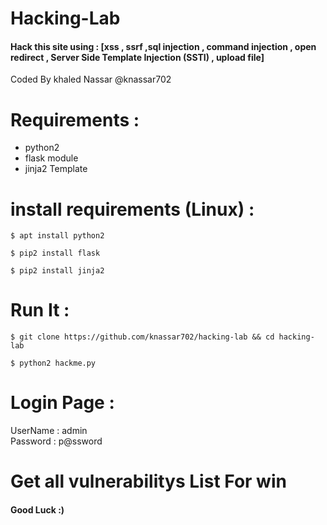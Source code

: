 # Hacking-Lab

<h4>Hack this site using :  [xss , ssrf ,sql injection , command injection , open redirect , Server Side Template Injection (SSTI) , upload file]</h4>

Coded By khaled Nassar @knassar702

# Requirements :
- python2
- flask module
- jinja2 Template

# install requirements (Linux) :

````
$ apt install python2
````
````
$ pip2 install flask
````
````
$ pip2 install jinja2
````
# Run It :
````
$ git clone https://github.com/knassar702/hacking-lab && cd hacking-lab
````
````
$ python2 hackme.py
`````
# Login Page :

UserName : admin <br>
Password : p@ssword

# Get all vulnerabilitys List For win

<h4> Good Luck :)</h4>
